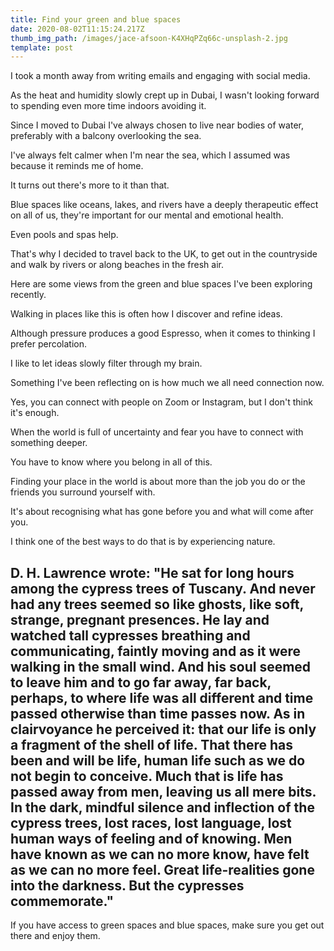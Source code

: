 ```yaml
---
title: Find your green and blue spaces
date: 2020-08-02T11:15:24.217Z
thumb_img_path: /images/jace-afsoon-K4XHqPZq66c-unsplash-2.jpg
template: post
---
```

I took a month away from writing emails and engaging with social media.

As the heat and humidity slowly crept up in Dubai, I wasn't looking forward to spending even more time indoors avoiding it.

Since I moved to Dubai I've always chosen to live near bodies of water, preferably with a balcony overlooking the sea.

I've always felt calmer when I'm near the sea, which I assumed was because it reminds me of home.

It turns out there's more to it than that.

Blue spaces like oceans, lakes, and rivers have a deeply therapeutic effect on all of us, they're important for our mental and emotional health.

Even pools and spas help.

That's why I decided to travel back to the UK, to get out in the countryside and walk by rivers or along beaches in the fresh air.

Here are some views from the green and blue spaces I've been exploring recently.

Walking in places like this is often how I discover and refine ideas.

Although pressure produces a good Espresso, when it comes to thinking I prefer percolation.

I like to let ideas slowly filter through my brain.

Something I've been reflecting on is how much we all need connection now.

Yes, you can connect with people on Zoom or Instagram, but I don't think it's enough.

When the world is full of uncertainty and fear you have to connect with something deeper.

You have to know where you belong in all of this.

Finding your place in the world is about more than the job you do or the friends you surround yourself with.

It's about recognising what has gone before you and what will come after you.

I think one of the best ways to do that is by experiencing nature.

D. H. Lawrence wrote:
"He sat for long hours among the cypress trees of Tuscany. And never had any trees seemed so like ghosts, like soft, strange, pregnant presences. He lay and watched tall cypresses breathing and communicating, faintly moving and as it were walking in the small wind. And his soul seemed to leave him and to go far away, far back, perhaps, to where life was all different and time passed otherwise than time passes now. As in clairvoyance he perceived it: that our life is only a fragment of the shell of life. That there has been and will be life, human life such as we do not begin to conceive. Much that is life has passed away from men, leaving us all mere bits. In the dark, mindful silence and inflection of the cypress trees, lost races, lost language, lost human ways of feeling and of knowing. Men have known as we can no more know, have felt as we can no more feel. Great life-realities gone into the darkness. But the cypresses commemorate." 
-

If you have access to green spaces and blue spaces, make sure you get out there and enjoy them.
